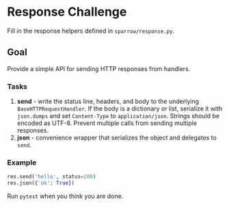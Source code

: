 # Response Challenge

Fill in the response helpers defined in `sparrow/response.py`.

## Goal

Provide a simple API for sending HTTP responses from handlers.

### Tasks

1. **send** - write the status line, headers, and body to the underlying `BaseHTTPRequestHandler`. If the body is a dictionary or list, serialize it with `json.dumps` and set `Content-Type` to `application/json`. Strings should be encoded as UTF-8. Prevent multiple calls from sending multiple responses.
2. **json** - convenience wrapper that serializes the object and delegates to `send`.

### Example

```python
res.send('hello', status=200)
res.json({'ok': True})
```

Run `pytest` when you think you are done.
